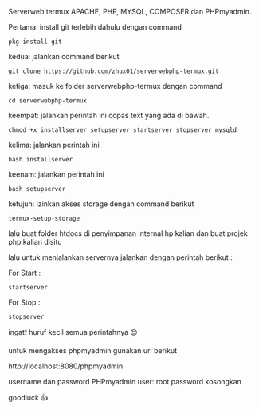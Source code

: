 Serverweb termux APACHE, PHP, MYSQL, COMPOSER dan PHPmyadmin.

Pertama:
install git terlebih dahulu dengan command 
```text
pkg install git
```

kedua: 
jalankan command berikut
```text
git clone https://github.com/zhux01/serverwebphp-termux.git
```

ketiga:
masuk ke folder serverwebphp-termux dengan command 
```text
cd serverwebphp-termux
```

keempat:
jalankan perintah ini copas text yang ada di bawah.
```text
chmod +x installserver setupserver startserver stopserver mysqld
```

kelima: 
jalankan perintah ini
```text
bash installserver
```

keenam: 
jalankan perintah ini
```text
bash setupserver
```

ketujuh:
izinkan akses storage dengan command berikut
```text
termux-setup-storage
```

lalu buat folder htdocs di penyimpanan internal hp kalian dan buat projek php kalian disitu

lalu untuk menjalankan servernya jalankan dengan perintah berikut :

For Start :
```text
startserver
```
For Stop :
```text
stopserver
```

ingat❗ huruf kecil semua perintahnya 😊

untuk mengakses phpmyadmin gunakan url berikut

http://localhost:8080/phpmyadmin

username dan password PHPmyadmin
user: root
password kosongkan

goodluck 👍
